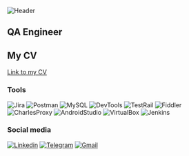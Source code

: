 ![Header](https://github.com/zhshkvch/zhshkvch/blob/main/assets/Header.jpg)

## QA Engineer

## My CV
[Link to my CV](https://drive.google.com/file/d/1MFr5sbAY5gAXUb4YtNDnaPDlIIpQKHBd/view?usp=sharing)

### Tools
![Jira](https://img.shields.io/badge/-Jira-090909?style=for-the-badge&logo=jira&logoColor=2185ff)
![Postman](https://img.shields.io/badge/-Postman-090909?style=for-the-badge&logo=postman&logoColor=f76935)
![MySQL](https://img.shields.io/badge/MySQL-090909?style=for-the-badge&logo=mysql&logoColor=00618a)
![DevTools](https://img.shields.io/badge/DevTools-090909?style=for-the-badge&logo=googlechrome&logoColor=2674f2)
![TestRail](https://img.shields.io/badge/TestRail-090909?style=for-the-badge&logo=&logoColor=71b556)
![Fiddler](https://img.shields.io/badge/Fiddler-090909?style=for-the-badge&logo=fiddler&logoColor=8cc4d7)
![CharlesProxy](https://img.shields.io/badge/CharlesProxy-090909?style=for-the-badge&logo=charlesproxy&logoColor=8cc4d7)
![AndroidStudio](https://img.shields.io/badge/AndroidStudio-090909?style=for-the-badge&logo=androidstudio&logoColor=3ad07d)
![VirtualBox](https://img.shields.io/badge/VirtualBox-090909?style=for-the-badge&logo=virtualbox&logoColor=163760)
![Jenkins](https://img.shields.io/badge/Jenkins-090909?style=for-the-badge&logo=jenkins&logoColor=f7f7f7)

### Social media
[![Linkedin](https://img.shields.io/badge/Linkedin-090909?style=for-the-badge&logo=linkedin&logoColor=0073b1)](https://www.linkedin.com/in/anastasia-zhishkevich/)
[![Telegram](https://img.shields.io/badge/Telegram-090909?style=for-the-badge&logo=telegram&logoColor=31a5db)](https://t.me/Zhshkvch)
[![Gmail](https://img.shields.io/badge/Gmail-090909?style=for-the-badge&logo=gmail&logoColor=ea4033)](mailto:anastasia.zhishkevich@gmail.com)